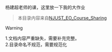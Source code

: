 杨建超老师的课，这里放一下我的大作业
>本目录内容来自[NJUST_EO_Course_Sharing](https://github.com/starbovo/NJUST_EO_Course_Sharing/)  

> [!WARNING]
>1.文档内容严重缺失，需要补充完整。   
>2.目录命名不规范，需要规范化